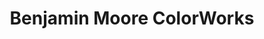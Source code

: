 ---
title: "Benjamin Moore ColorWorks"
url: /melrose/benjamin-moore-colorworks/
shop: doityourself
---